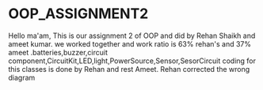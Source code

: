 # OOP_ASSIGNMENT2
Hello ma'am, This is our assignment 2 of OOP and did by Rehan Shaikh and ameet kumar. we worked together and work ratio is 63% rehan's and 37% ameet .batteries,buzzer,circuit component,CircuitKit,LED,light,PowerSource,Sensor,SesorCircuit coding for this classes is done by Rehan and rest Ameet. Rehan corrected the wrong diagram 
